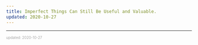 ```yaml
---
title: Imperfect Things Can Still Be Useful and Valuable.
updated: 2020-10-27
---
```


---

<sup><sub><font color="#a6a6a6">updated: 2020-10-27</font></sub></sup>
